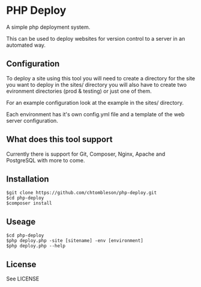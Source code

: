 # PHP Deploy
A simple php deployment system.

This can be used to deploy websites for version control to a server in an automated way.

## Configuration
To deploy a site using this tool you will need to create a directory for the site you want to deploy
in the sites/ directory you will also have to create two evironment directories (prod & testing) or
just one of them.

For an example configuration look at the example in the sites/ directory.

Each environment has it's own config.yml file and a template of the web server configuration.

## What does this tool support
Currently there is support for Git, Composer, Nginx, Apache and PostgreSQL with more to come.

## Installation
    $git clone https://github.com/chtombleson/php-deploy.git
    $cd php-deploy
    $composer install

## Useage
    $cd php-deploy
    $php deploy.php -site [sitename] -env [environment]
    $php deploy.php --help

## License
See LICENSE
